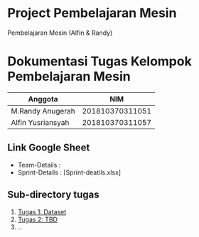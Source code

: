 # Project Pembelajaran Mesin
Pembelajaran Mesin (Alfin &amp; Randy)

#  Dokumentasi Tugas Kelompok Pembelajaran Mesin

|Anggota|NIM  |
|--|--|
| M.Randy Anugerah| 201810370311051  |
| Alfin Yusriansyah| 201810370311057 |

## Link Google Sheet
* Team-Details : 
* Sprint-Details : [Sprint-deatils.xlsx] 


## Sub-directory tugas

1. [Tugas 1: Dataset](TBD)
2. [Tugas 2: TBD](TBD)
3. .. 

